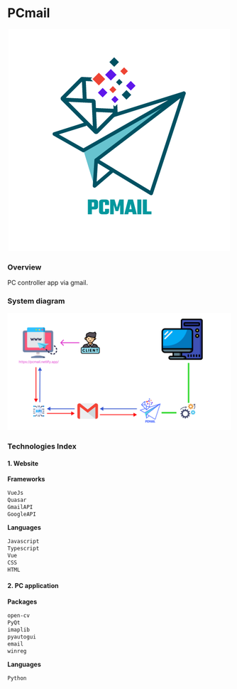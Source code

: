 # PCmail

<p align="center">
  <img src="design/images/PCMAIL.png" alt="PC mail"/>
</p>

### Overview
PC controller app via gmail.

### System diagram
![](design/illustration/system_diagram.png)

### Technologies Index
#### 1. Website
**Frameworks**  
```
VueJs
Quasar
GmailAPI
GoogleAPI
```
**Languages**  
```
Javascript
Typescript
Vue
CSS
HTML
```
#### 2. PC application
**Packages**  
```
open-cv
PyQt
imaplib
pyautogui
email
winreg
```
**Languages**  
```
Python
```